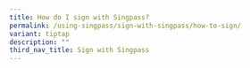 ```yaml
---
title: How do I sign with Singpass?
permalink: /using-singpass/sign-with-singpass/how-to-sign/
variant: tiptap
description: ""
third_nav_title: Sign with Singpass
---
```

